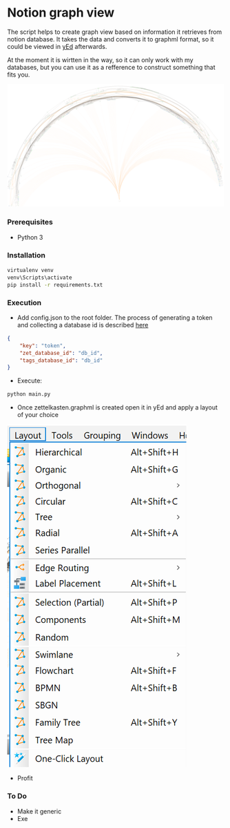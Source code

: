 # Notion graph view

The script helps to create graph view based on information it retrieves from notion database.
It takes the data and converts it to graphml format, so it could be viewed in [yEd](https://www.yworks.com/products/yed) afterwards.

At the moment it is wirtten in the way, so it can only work with my databases, but you can use it as a refference to construct something that fits you.

![](./examples/radial_graph.png)

### Prerequisites

- Python 3

### Installation

```bash 
virtualenv venv
venv\Scripts\activate
pip install -r requirements.txt
```

### Execution

- Add config.json to the root folder. The process of generating a token and collecting a database id is described [here](https://developers.notion.com/docs/getting-started)
```json
{
    "key": "token",
    "zet_database_id": "db_id",
    "tags_database_id": "db_id"
}
```
- Execute:
```bash
python main.py
```
- Once zettelkasten.graphml is created open it in yEd and apply a layout of your choice

![](./examples/layout.png)

- Profit

### To Do
- Make it generic
- Exe
